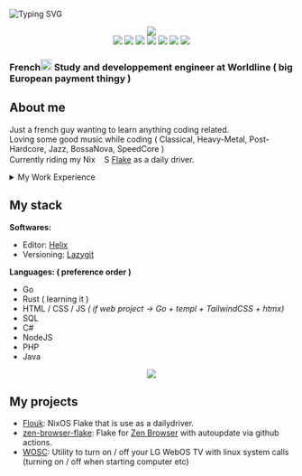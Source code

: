 ![Typing SVG](https://readme-typing-svg.demolab.com?font=Fira+Code&weight=500&size=56&duration=2500&pause=1000&color=478822&vCenter=true&repeat=false&width=850&height=56&lines=Welcome+to+my+github+page)

<div align="center">
  <img src="https://github-readme-stats.vercel.app/api?username=Prouk&show_icons=true&theme=date_night">
</div>

<div align="center">
  <a href="https://github.com/Prouk"><img src="https://img.shields.io/badge/Github-grey?style=for-the-badge&logo=github"></a>
  <a href="https://www.reddit.com/user/Prouk/"><img src="https://img.shields.io/reddit/user-karma/combined/Prouk?style=for-the-badge&logo=Reddit"></a>
  <a href="https://www.linkedin.com/in/valentin-tahon/"><img src="https://img.shields.io/badge/in-blue?style=for-the-badge&logo=Linkedin"></a>
  <a href="https://infosec.exchange/@Prouk"><img src="https://img.shields.io/badge/Mastodon-grey?style=for-the-badge&logo=Mastodon"></a>
  <img src="https://img.shields.io/badge/prouk-grey?style=for-the-badge&logo=Discord">
  <a href="https://discord.gg/U566M3pvYr"><img src="https://img.shields.io/discord/1239904260179623997?style=for-the-badge&logo=Discord&label=Server"></a>
  <a href="https://x.com/Prouk_"><img src="https://img.shields.io/twitter/follow/Prouk_?style=for-the-badge&label=%40Prouk_&logo=X"></a>
</div>

### French<img src="https://go.dev/images/go-logo-blue.svg" height="20">  Study and developpement engineer at Worldline ( big European payment thingy )

## About me

Just a french guy wanting to learn anything coding related.\
Loving some good music while coding ( Classical, Heavy-Metal, Post-Hardcore, Jazz, BossaNova, SpeedCore )\
Currently riding my Nix<img src="https://nixos.org/favicon.ico" height="16">S [Flake](https://github.com/Prouk/Flouk) as a daily driver.

<details>

<summary>My Work Experience</summary>

### Now: [Worldline](https://worldline.com/) ( European Payment solution )

**Out of order:**\
Go, Kafka, Puppet, GitLab CI\
Working on the payment solution itself, and sometimes on web tools for testers and certifications

### Before: Umanis (Consulting company that have been bought)

**Out of order:**\
NodeJS, Java\
Working on a tool for managing patients medications in some french hospitals

### Even Before: [Kimoce](https://kimoce-oslo.fr/) ( Entreprise stocks management )

**Out of order:**\
JAVA, NodeJS\
Working on a software helping employee, stock, ticketing management

</details>

## My stack

**Softwares:**

- Editor: [Helix](https://github.com/helix-editor/helix)
- Versioning: [Lazygit](https://github.com/jesseduffield/lazygit)

**Languages: ( preference order )**

- Go
- Rust ( learning it )
- HTML / CSS / JS *( if web project -> Go + templ + TailwindCSS + htmx)*
- SQL
- C#
- NodeJS
- PHP
- Java

<div align="center">
  <img src="https://github-readme-stats.vercel.app/api/top-langs/?username=Prouk&size_weight=0.5&count_weight=0.5&layout=compact&theme=date_night">
</div>

## My projects

- [Flouk](https://github.com/Prouk/Flouk): NixOS Flake that is use as a dailydriver.
- [zen-browser-flake](https://github.com/Prouk/zen-browser-flake): Flake for [Zen Browser](https://zen-browser.app/) with autoupdate via github actions.
- [WOSC](https://github.com/Prouk/WOSC): Utility to turn on / off your LG WebOS TV with linux system calls (turning on / off when starting computer etc)
